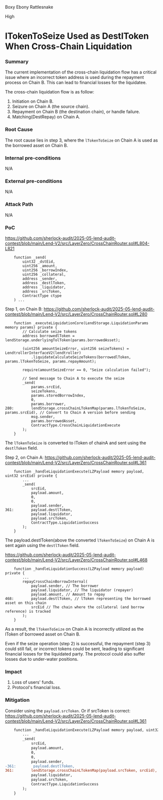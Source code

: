 Boxy Ebony Rattlesnake

High

# lTokenToSeize Used as DestlToken When Cross-Chain Liquidation

### Summary
The current implementation of the cross-chain liquidation flow has a critical issue where an incorrect token address is used during the repayment process on Chain B. This can lead to financial losses for the liquidatee.

The cross-chain liquidation flow is as follow:
1. Initiation on Chain B.
2. Seizure on Chain A (the source chain).
3. Repayment on Chain B (the destination chain), or handle failure.
4. Matching(DestRepay) on Chain A.

### Root Cause
The root cause lies in step 3, where the `lTokenToSeize` on Chain A is used as the borrowed asset on Chain B.

### Internal pre-conditions
N/A

### External pre-conditions
N/A

### Attack Path
N/A

### PoC
https://github.com/sherlock-audit/2025-05-lend-audit-contest/blob/main/Lend-V2/src/LayerZero/CrossChainRouter.sol#L804-L821
```solidity
    function _send(
        uint32 _dstEid,
        uint256 _amount,
        uint256 _borrowIndex,
        uint256 _collateral,
        address _sender,
        address _destlToken,
        address _liquidator,
        address _srcToken,
        ContractType ctype
    ) ...
```
Step 1, on Chain B:
https://github.com/sherlock-audit/2025-05-lend-audit-contest/blob/main/Lend-V2/src/LayerZero/CrossChainRouter.sol#L280
```solidity
    function _executeLiquidationCore(LendStorage.LiquidationParams memory params) private {
        // Calculate seize tokens
        address borrowedlToken = lendStorage.underlyingTolToken(params.borrowedAsset);

        (uint256 amountSeizeError, uint256 seizeTokens) = LendtrollerInterfaceV2(lendtroller)
            .liquidateCalculateSeizeTokens(borrowedlToken, params.lTokenToSeize, params.repayAmount);

        require(amountSeizeError == 0, "Seize calculation failed");

        // Send message to Chain A to execute the seize
        _send(
            params.srcEid,
            seizeTokens,
            params.storedBorrowIndex,
            0,
            params.borrower,
280:        lendStorage.crossChainLTokenMap(params.lTokenToSeize, params.srcEid), // Convert to Chain A version before sending
            msg.sender,
            params.borrowedAsset,
            ContractType.CrossChainLiquidationExecute
        );
    }
```
The `lTokenToSeize` is converted to lToken of chainA and sent using the `destlToken` field.

Step 2, on Chain A:
https://github.com/sherlock-audit/2025-05-lend-audit-contest/blob/main/Lend-V2/src/LayerZero/CrossChainRouter.sol#L361
```solidity
    function _handleLiquidationExecute(LZPayload memory payload, uint32 srcEid) private {
        ...
        _send(
            srcEid,
            payload.amount,
            0,
            0,
            payload.sender,
361:        payload.destlToken,
            payload.liquidator,
            payload.srcToken,
            ContractType.LiquidationSuccess
        );
    }
```
The payload.destlToken(above the converted `lTokenToSeize`) on Chain A is sent again using the `destlToken` field.

https://github.com/sherlock-audit/2025-05-lend-audit-contest/blob/main/Lend-V2/src/LayerZero/CrossChainRouter.sol#L468
```solidity
    function _handleLiquidationSuccess(LZPayload memory payload) private {
        ...
        repayCrossChainBorrowInternal(
            payload.sender, // The borrower
            payload.liquidator, // The liquidator (repayer)
            payload.amount, // Amount to repay
468:        payload.destlToken, // lToken representing the borrowed asset on this chain
            srcEid // The chain where the collateral (and borrow reference) is tracked
        );
    }
```
As a result, the `lTokenToSeize` on Chain A is incorrectly utilized as the lToken of borrowed asset on Chain B.

Even if the seize operation (step 2) is successful, the repayment (step 3) could still fail, or incorrect tokens could be sent, leading to significant financial losses for the liquidated party.
The protocol could also suffer losses due to under-water positions.

### Impact
1. Loss of users' funds.
2. Protocol's financial loss.

### Mitigation
Consider using the `payload.srcToken`. Or if srcToken is correct:
https://github.com/sherlock-audit/2025-05-lend-audit-contest/blob/main/Lend-V2/src/LayerZero/CrossChainRouter.sol#L361
```diff
    function _handleLiquidationExecute(LZPayload memory payload, uint32 srcEid) private {
        ...
        _send(
            srcEid,
            payload.amount,
            0,
            0,
            payload.sender,
-361:        payload.destlToken,
361:        lendStorage.crossChainLTokenMap(payload.srcToken, srcEid),
            payload.liquidator,
            payload.srcToken,
            ContractType.LiquidationSuccess
        );
    }
```